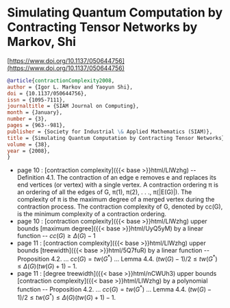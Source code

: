 # Simulating Quantum Computation by Contracting Tensor Networks by Markov, Shi

[https://www.doi.org/10.1137/050644756](https://www.doi.org/10.1137/050644756)

```bibtex
@article{contractionComplexity2008,
author = {Igor L. Markov and Yaoyun Shi},
doi = {10.1137/050644756},
issn = {1095-7111},
journaltitle = {SIAM Journal on Computing},
month = {January},
number = {3},
pages = {963--981},
publisher = {Society for Industrial \& Applied Mathematics (SIAM)},
title = {Simulating Quantum Computation by Contracting Tensor Networks},
volume = {38},
year = {2008},
}
```
* page 10 : [contraction complexity]({{< base >}}html/LlWzhg) -- Definition 4.1. The contraction of an edge e removes e and replaces its end vertices (or vertex) with a single vertex. A contraction ordering π is an ordering of all the edges of G, π(1), π(2), . . ., π(|E(G)|). The complexity of π is the maximum degree of a merged vertex during the contraction process. The contraction complexity of G, denoted by cc(G), is the minimum complexity of a contraction ordering.
* page 10 : [contraction complexity]({{< base >}}html/LlWzhg) upper bounds [maximum degree]({{< base >}}html/UyQ5yM) by a linear function -- $cc(G) \ge \Delta(G) - 1$
* page 11 : [contraction complexity]({{< base >}}html/LlWzhg) upper bounds [treewidth]({{< base >}}html/5Q7fuR) by a linear function -- Proposition 4.2. ... $cc(G)=tw(G^*)$ ... Lemma 4.4. $(tw(G) - 1)/2 \le tw(G^*) \le \Delta(G)(tw(G) + 1) - 1.$
* page 11 : [degree treewidth]({{< base >}}html/nCWUh3) upper bounds [contraction complexity]({{< base >}}html/LlWzhg) by a polynomial function -- Proposition 4.2. ... $cc(G)=tw(G^*)$ ... Lemma 4.4. $(tw(G) - 1)/2 \le tw(G^*) \le \Delta(G)(tw(G) + 1) - 1.$